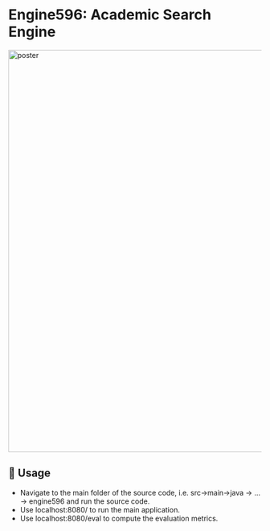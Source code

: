 # Engine596: Academic Search Engine

<img width="800" alt="poster" src="https://github.com/b21827723/engine596/assets/77360680/5ec0f39b-d15e-49c2-b543-5eaa4c54173e">


🔧 Usage
---
* Navigate to the main folder of the source code, i.e. src->main->java -> ... -> engine596 and run the source code.
* Use localhost:8080/ to run the main application.
* Use localhost:8080/eval to compute the evaluation metrics.

